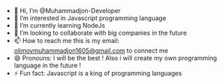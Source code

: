 - 👋 Hi, I’m @Muhammadjon-Developer
- 👀 I’m interested in Javascript programming language
- 🌱 I’m currently learning NodeJs
- 💞️ I’m looking to collaborate with big companies in the future
- 📫 How to reach me this is my email: olimovmuhammadjon1605@gmail.com to connect me
- 😄 Pronouns: I will be the best ! Also i will create my own programming language in the future ! 
- ⚡ Fun fact: Javascript is a king of programming languages

<!---
Muhammadjon-Developer/Muhammadjon-Developer is a ✨ special ✨ repository because its `README.md` (this file) appears on your GitHub profile.
You can click the Preview link to take a look at your changes.
--->
